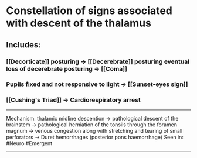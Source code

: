 # Constellation of signs associated with descent of the thalamus 
## Includes:
### [[Decorticate]] posturing -> [[Decerebrate]] posturing eventual loss of decerebrate posturing -> [[Coma]]
### Pupils fixed and not responsive to light -> [[Sunset-eyes sign]]
### [[Cushing's Triad]] -> Cardiorespiratory arrest 

---
Mechanism: thalamic midline descention -> pathological descent of the brainstem -> pathological herniation of the tonsils through the foramen magnum -> venous congestion along with stretching and tearing of small perforators -> Duret hemorrhages (posterior pons haemorrhage)
Seen in: #Neuro #Emergent 

---
